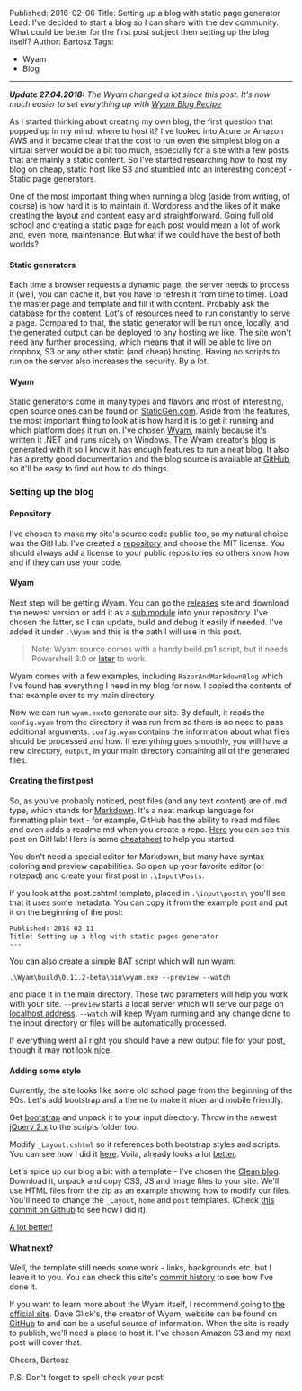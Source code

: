 Published: 2016-02-06
Title: Setting up a blog with static page generator
Lead: I've decided to start a blog so I can share with the dev community. What could be better for the first post subject then setting up the blog itself? 
Author: Bartosz
Tags:
  - Wyam
  - Blog
---

_**Update 27.04.2018:** The Wyam changed a lot since this post. It's now much easier to set everything up with [Wyam Blog Recipe](https://wyam.io/recipes/blog/overview)_

As I started thinking about creating my own blog, the first question that popped up in my mind: where to host it? I've looked into
Azure or Amazon AWS and it became clear that the cost to run even the simplest blog on a virtual server would be a bit too much, 
especially for a site with a few posts that are mainly a static content. So I've started researching how to host my blog on cheap,
static host like S3 and stumbled into an interesting concept - Static page generators.  

One of the most important thing when running a blog (aside from writing, of course) is how hard it is to maintain it.
Wordpress and the likes of it make creating the layout and content easy and straightforward. Going full old school and creating a static page for each post
would mean a lot of work and, even more, maintenance. But what if we could have the best of both worlds? 

#### Static generators

Each time a browser requests a dynamic page, the server needs to process it (well, you can cache it, but you have to refresh it from time to time).
Load the master page and template and fill it with content. Probably ask the database for the content. Lot's of resources need to run constantly
to serve a page. Compared to that, the static generator will be run once, locally, and the generated output can be deployed to 
any hosting we like. The site won't need any further processing, which means that it will be able to live on dropbox, S3 or any other 
static (and cheap) hosting. Having no scripts to run on the server also increases the security. By a lot.  

#### Wyam

Static generators come in many types and flavors and most of interesting, open source ones
can be found on [StaticGen.com](https://www.staticgen.com/). Aside from the features, the most important thing to look at is how hard
it is to get it running and which platform does it run on. I've chosen [Wyam](http://wyam.io/), mainly because it's written it .NET and runs nicely 
on Windows. The Wyam creator's [blog](http://daveaglick.com/) is generated with it so I know it has enough features to run a neat blog. It also has a
pretty good documentation and the blog source is available at [GitHub](https://github.com/daveaglick/daveaglick), 
so it'll be easy to find out how to do things.

### Setting up the blog

#### Repository

I've chosen to make my site's source code public too, so my natural choice was the GitHub. 
I've created a [repository](https://github.com/gniriki/gniriki.com)
and choose the MIT license. You should always add a license to your public repositories so others know how and if they 
can use your code.

#### Wyam

Next step will be getting Wyam. You can go the [releases](https://github.com/Wyamio/Wyam/releases/) site and download the newest version
or add it as a [sub module](https://git-scm.com/docs/git-submodule) into your repository. I've chosen the latter, so I can update, 
build and debug it easily if needed. I've added it under `.\Wyam` and this is the path I will use in this post.
> Note: Wyam source comes with a handy build.ps1 script, but it needs Powershell 3.0 or 
> [later](https://www.microsoft.com/en-us/download/details.aspx?id=40855) to work.

Wyam comes with a few examples, including `RazorAndMarkdownBlog` which I've found has everything I need in my blog for now. 
I copied the contents of that example over to my main directory. 

Now we can run `wyam.exe`to generate our site. By default, it reads the `config.wyam` from the directory it was run from so there is no need to pass 
additional arguments. `config.wyam` contains the information about what files should be processed and how. 
If everything goes smoothly, you will have a new directory, `output`, in your main directory containing 
all of the generated files.

#### Creating the first post

So, as you've probably noticed, post files (and any text content) are of .md type, which stands for 
[Markdown](https://en.wikipedia.org/wiki/Markdown). It's a neat markup language for 
formatting plain text - for example, GitHub has the ability to read md files and even adds a readme.md when you create a repo. [Here](https://github.com/gniriki/gniriki.com/blob/master/Input/posts/Setting-up-the-blog.md) 
you can see this post on GitHub! Here is some [cheatsheet](https://github.com/adam-p/markdown-here/wiki/Markdown-Cheatsheet) 
to help you started.

You don't need a special editor for Markdown, but many have syntax coloring and preview capabilities. So open up your favorite editor
(or notepad) and create your first post in `.\Input\Posts`.

If you look at the post.cshtml template, placed in `.\input\posts\` you'll see that it uses some metadata. You can copy it from the example post and 
put it on the beginning of the post:

```
Published: 2016-02-11
Title: Setting up a blog with static pages generator
---
```

You can also create a simple BAT script which will run wyam:

```
.\Wyam\build\0.11.2-beta\bin\wyam.exe --preview --watch
```

and place it in the main directory. Those two parameters will help you work with your site. `--preview` starts a local server
which will serve our page on [localhost address](http://localhost:5080). `--watch` will keep Wyam running and any change done to the input directory or files will be automatically processed. 

If everything went all right you should have a new output file for your post, though it may not look [nice](/content/posts/first-screen.png).

#### Adding some style

Currently, the site looks like some old school page from the beginning of the 90s. Let's add bootstrap and a theme to make it nicer 
and mobile friendly. 

Get [bootstrap](http://getbootstrap.com/getting-started/#download) and unpack it to your input directory. 
Throw in the newest [jQuery 2.x](https://jquery.com/download/) to the scripts folder too.

Modify `_Layout.cshtml` so it references both bootstrap styles and scripts. 
You can see how I did it [here](https://github.com/gniriki/gniriki.com/blob/91b5ff8765a31319ba9b97cc6ff986cff10f2eb2/input/_Layout.cshtml). 
Voila, already looks a lot [better](/content/posts/bootstrap-basic.png).

Let's spice up our blog a bit with a template - I've chosen the [Clean blog](http://startbootstrap.com/template-overviews/clean-blog/). 
Download it, unpack and copy CSS, JS and Image files to your site. We'll use HTML files from the zip as an example showing how to modify our 
files. You'll need to change the `_Layout`, `home` and `post` templates. (Check [this commit on Github](https://github.com/gniriki/gniriki.com/commit/fa753ba49b37fa376adc94481da66a7ad63fd49e) 
to see how I did it).

[A lot better!](/content/posts/clean-blog-basic.png)

#### What next?

Well, the template still needs some work - links, backgrounds etc. but I leave it to you. You can check this site's 
[commit history](https://github.com/gniriki/gniriki.com/commits/master) to see how I've done it.

If you want to learn more about the Wyam itself, I recommend going to [the official site](http://wyam.io/getting-started/). 
Dave Glick's, the creator of Wyam, website can be found on [GitHub](https://github.com/daveaglick/daveaglick) to and can be
a useful source of information. When the site is ready to publish, we'll need a place to host it.
I've chosen Amazon S3 and my next post will cover that.

Cheers,
Bartosz

P.S. Don't forget to spell-check your post!